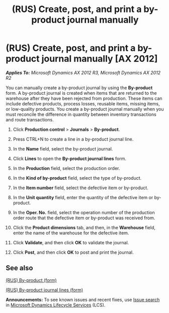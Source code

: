 ﻿---
title: (RUS) Create, post, and print a by-product journal manually
TOCTitle: (RUS) Create, post, and print a by-product journal manually
ms:assetid: f65551ec-f085-43cf-abb2-7409edf02382
ms:mtpsurl: https://technet.microsoft.com/en-us/library/JJ678627(v=AX.60)
ms:contentKeyID: 49388109
ms.date: 04/18/2014
mtps_version: v=AX.60
---

# (RUS) Create, post, and print a by-product journal manually [AX 2012]


_**Applies To:** Microsoft Dynamics AX 2012 R3, Microsoft Dynamics AX 2012 R2_

You can manually create a by-product journal by using the **By-product** form. A by-product journal is created when items that are returned to the warehouse after they have been rejected from production. These items can include defective products, process losses, reusable items, missing items, or low-quality products. You create a by-product journal manually when you must reconcile the difference in quantity between inventory transactions and route transactions.

1.  Click **Production control** \> **Journals** \> **By-product**.

2.  Press CTRL+N to create a line in a by-product journal line.

3.  In the **Name** field, select the by-product journal.

4.  Click **Lines** to open the **By-product journal lines** form.

5.  In the **Production** field, select the production order.

6.  In the **Kind of by-product** field, select the type of by-product.

7.  In the **Item number** field, select the defective item or by-product.

8.  In the **Unit quantity** field, enter the quantity of the defective item or by-product.

9.  In the **Oper. No.** field, select the operation number of the production order route that the defective item or by-product was received from.

10. Click the **Product dimensions** tab, and then, in the **Warehouse** field, enter the name of the warehouse for the defective item.

11. Click **Validate**, and then click **OK** to validate the journal.

12. Click **Post**, and then click **OK** to post and print the journal.

## See also

[(RUS) By-product (form)](https://technet.microsoft.com/en-us/library/jj711526\(v=ax.60\))

[(RUS) By-product journal lines (form)](https://technet.microsoft.com/en-us/library/jj711637\(v=ax.60\))

  
**Announcements:** To see known issues and recent fixes, use [Issue search](http://go.microsoft.com/fwlink/?linkid=389258) in [Microsoft Dynamics Lifecycle Services](http://go.microsoft.com/fwlink/?linkid=306505) (LCS).


